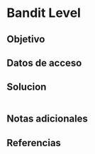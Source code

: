# Bandit Level

## Objetivo


## Datos de acceso


## Solucion
```bash


```
## Notas adicionales

## Referencias